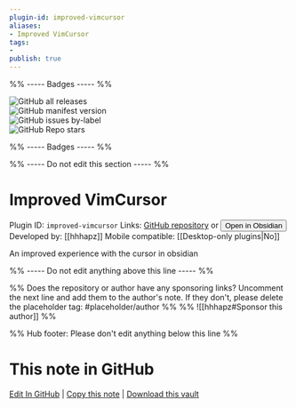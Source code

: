 ```yaml
---
plugin-id: improved-vimcursor
aliases:
- Improved VimCursor
tags: 
- 
publish: true
---
```


%% ----- Badges ----- %%

![GitHub all releases](https://img.shields.io/github/downloads/hhhapz/improved-obsidian-vimcursor/total?color=573E7A&logo=github&style=for-the-badge)   
![GitHub manifest version](https://img.shields.io/github/manifest-json/v/hhhapz/improved-obsidian-vimcursor?color=573E7A&logo=github&style=for-the-badge)   
![GitHub issues by-label](https://img.shields.io/github/issues/hhhapz/improved-obsidian-vimcursor/help%20wanted?color=573E7A&logo=github&style=for-the-badge)   
![GitHub Repo stars](https://img.shields.io/github/stars/hhhapz/improved-obsidian-vimcursor?color=573E7A&logo=github&style=for-the-badge)

%% ----- Badges ----- %%

%% ----- Do not edit this section ----- %%

# Improved VimCursor

Plugin ID: `improved-vimcursor`
Links: [GitHub repository](https://github.com/hhhapz/improved-obsidian-vimcursor) or [<button id=HH>Open in Obsidian</button>](obsidian://goto-plugin?id=improved-vimcursor)
Developed by: [[hhhapz]]
Mobile compatible: [[Desktop-only plugins|No]]

An improved experience with the cursor in obsidian

%% ----- Do not edit anything above this line ----- %% 

%% Does the repository or author have any sponsoring links? Uncomment the next line and add them to the author's note. If they don't, please delete the placeholder tag: #placeholder/author %%
%% ![[hhhapz#Sponsor this author]] %%

%% Hub footer: Please don't edit anything below this line %%

# This note in GitHub

<span class="git-footer">[Edit In GitHub](https://github.dev/obsidian-community/obsidian-hub/blob/main/02%20-%20Community%20Expansions/02.05%20All%20Community%20Expansions/Plugins/improved-vimcursor.md "git-hub-edit-note") | [Copy this note](https://raw.githubusercontent.com/obsidian-community/obsidian-hub/main/02%20-%20Community%20Expansions/02.05%20All%20Community%20Expansions/Plugins/improved-vimcursor.md "git-hub-copy-note") | [Download this vault](https://github.com/obsidian-community/obsidian-hub/archive/refs/heads/main.zip "git-hub-download-vault") </span>
